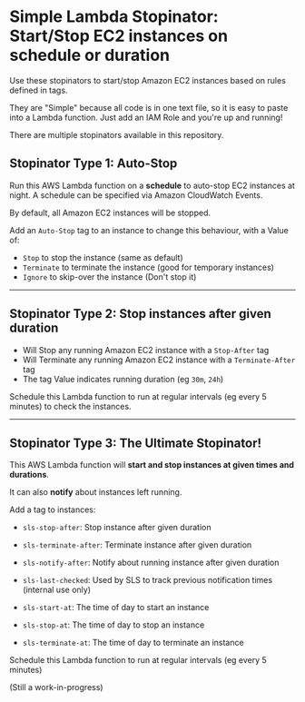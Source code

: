 # Simple Lambda Stopinator: Start/Stop EC2 instances on schedule or duration

Use these stopinators to start/stop Amazon EC2 instances based on rules defined in tags.

They are "Simple" because all code is in one text file, so it is easy to paste into a Lambda function. Just add an IAM Role and you're up and running!

There are multiple stopinators available in this repository.

## Stopinator Type 1: Auto-Stop

Run this AWS Lambda function on a **schedule** to auto-stop EC2 instances at night. A schedule can be specified via Amazon CloudWatch Events.

By default, all Amazon EC2 instances will be stopped.

Add an `Auto-Stop` tag to an instance to change this behaviour, with a Value of:
- `Stop` to stop the instance (same as default)
- `Terminate` to terminate the instance (good for temporary instances)
- `Ignore` to skip-over the instance (Don't stop it)

---

## Stopinator Type 2: Stop instances after given duration

- Will Stop any running Amazon EC2 instance with a `Stop-After` tag
- Will Terminate any running Amazon EC2 instance with a `Terminate-After` tag
- The tag Value indicates running duration (eg `30m`, `24h`)

Schedule this Lambda function to run at regular intervals (eg every 5 minutes) to check the instances.

---

## Stopinator Type 3: The Ultimate Stopinator!

This AWS Lambda function will **start and stop instances at given times and durations**.

It can also **notify** about instances left running.

Add a tag to instances:

- `sls-stop-after`: Stop instance after given duration
- `sls-terminate-after`: Terminate instance after given duration
- `sls-notify-after`: Notify about running instance after given duration
- `sls-last-checked`: Used by SLS to track previous notification times (internal use only)

- `sls-start-at`: The time of day to start an instance
- `sls-stop-at`: The time of day to stop an instance
- `sls-terminate-at`: The time of day to terminate an instance

Schedule this Lambda function to run at regular intervals (eg every 5 minutes)

(Still a work-in-progress)
